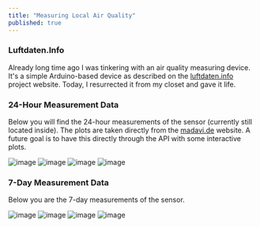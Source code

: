 ```yaml
---
title: "Measuring Local Air Quality"
published: true
---
```


### Luftdaten.Info

Already long time ago I was tinkering with an air quality measuring device. It's a simple Arduino-based device as described on the [luftdaten.info](https://luftdaten.info/) project website. Today, I resurrected it from my closet and gave it life.

### 24-Hour Measurement Data

Below you will find the 24-hour measurements of the sensor (currently still located inside). The plots are taken directly from the [madavi.de](https://www.madavi.de) website. A future goal is to have this directly through the API with some interactive plots.

![image](https://www.madavi.de/sensor/images/sensor-esp8266-2634858-dht-1-day.png)
![image](https://www.madavi.de/sensor/images/sensor-esp8266-2634858-dht-25-day.png)
![image](https://www.madavi.de/sensor/images/sensor-esp8266-2634858-sds011-1-day.png)
![image](https://www.madavi.de/sensor/images/sensor-esp8266-2634858-sds011-25-day.png)

### 7-Day Measurement Data

Below you are the 7-day measurements of the sensor.

![image](https://www.madavi.de/sensor/images/sensor-esp8266-2634858-dht-1-day.pngg)
![image](https://www.madavi.de/sensor/images/sensor-esp8266-2634858-dht-25-week.png)
![image](https://www.madavi.de/sensor/images/sensor-esp8266-2634858-sds011-1-week.png)
![image](https://www.madavi.de/sensor/images/sensor-esp8266-2634858-sds011-25-week.png)
